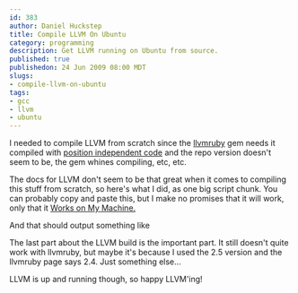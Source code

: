 ```yaml
--- 
id: 383
author: Daniel Huckstep
title: Compile LLVM On Ubuntu
category: programming
description: Get LLVM running on Ubuntu from source.
published: true
publishedon: 24 Jun 2009 08:00 MDT
slugs: 
- compile-llvm-on-ubuntu
tags: 
- gcc
- llvm
- ubuntu
---
```

I needed to compile LLVM from scratch since the
[llvmruby](http://github.com/tombagby/llvmruby) gem needs it compiled
with [position independent
code](http://en.wikipedia.org/wiki/Position_independent_code) and the
repo version doesn't seem to be, the gem whines compiling, etc, etc.

The docs for LLVM don't seem to be that great when it comes to compiling
this stuff from scratch, so here's what I did, as one big script chunk.
You can probably copy and paste this, but I make no promises that it
will work, only that it [Works on My
Machine.](http://www.codinghorror.com/blog/archives/000818.html)

<script type="text/javascript" src="http://gist.github.com/177748.js?file=setup.sh"></script>

And that should output something like

<script type="text/javascript" src="http://gist.github.com/177748.js?file=output.txt"></script>

The last part about the LLVM build is the important part. It still
doesn't quite work with llvmruby, but maybe it's because I used the 2.5
version and the llvmruby page says 2.4. Just something else…

LLVM is up and running though, so happy LLVM'ing!
